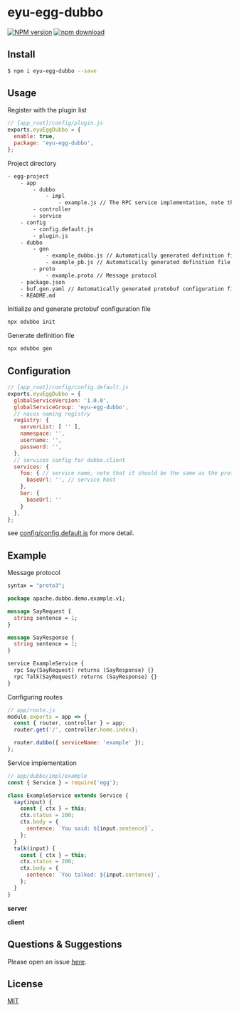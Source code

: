 # eyu-egg-dubbo

[![NPM version][npm-image]][npm-url]
[![npm download][download-image]][download-url]

[npm-image]: https://img.shields.io/npm/v/eyu-egg-dubbo.svg?style=flat-square
[npm-url]: https://npmjs.org/package/eyu-egg-dubbo
[download-image]: https://img.shields.io/npm/dm/eyu-egg-dubbo.svg?style=flat-square
[download-url]: https://npmjs.org/package/eyu-egg-dubbo

<!--
Description here.
-->

## Install

```bash
$ npm i eyu-egg-dubbo --save
```

## Usage

Register with the plugin list

```js
// {app_root}/config/plugin.js
exports.eyuEggDubbo = {
  enable: true,
  package: 'eyu-egg-dubbo',
};
```

Project directory

```bash
- egg-project
    - app
        - dubbo
            - impl
                - example.js // The RPC service implementation, note that it should be the same as the proto file name
        - controller
        - service
    - config
        - config.default.js
        - plugin.js
    - dubbo
        - gen
            - example_dubbo.js // Automatically generated definition file
            - example_pb.js // Automatically generated definition file
        - proto
            - example.proto // Message protocol
    - package.json
    - buf.gen.yaml // Automatically generated protobuf configuration file
    - README.md
```

Initialize and generate protobuf configuration file

```bash
npx edubbo init
```

Generate definition file

```bash
npx edubbo gen
```

## Configuration

```js
// {app_root}/config/config.default.js
exports.eyuEggDubbo = {
  globalServiceVersion: '1.0.0',
  globalServiceGroup: 'eyu-egg-dubbo',
  // nacos naming registry
  registry: {
    serverList: [ '' ],
    namespace: '',
    username: '',
    password: '',
  },
  // services config for dubbo.client
  services: {
    foo: { // service name, note that it should be the same as the proto file name
      baseUrl: '', // service host
    },
    bar: {
      baseUrl: ''
    }
  },
};
```

see [config/config.default.js](config/config.default.js) for more detail.

## Example

Message protocol

```proto
syntax = "proto3";

package apache.dubbo.demo.example.v1;

message SayRequest {
  string sentence = 1;
}

message SayResponse {
  string sentence = 1;
}

service ExampleService {
  rpc Say(SayRequest) returns (SayResponse) {}
  rpc Talk(SayRequest) returns (SayResponse) {}
}
```

Configuring routes

```js
// app/route.js
module.exports = app => {
  const { router, controller } = app;
  router.get('/', controller.home.index);

  router.dubbo({ serviceName: 'example' });
};
```

Service implementation

```js
// app/dubbo/impl/example
const { Service } = require('egg');

class ExampleService extends Service {
  say(input) {
    const { ctx } = this;
    ctx.status = 200;
    ctx.body = {
      sentence: `You said: ${input.sentence}`,
    };
  }
  talk(input) {
    const { ctx } = this;
    ctx.status = 200;
    ctx.body = {
      sentence: `You talked: ${input.sentence}`,
    };
  }
}
```

**server**

**client**

## Questions & Suggestions

Please open an issue [here](https://github.com/eggjs/egg/issues).

## License

[MIT](LICENSE)
